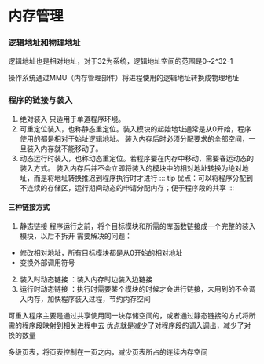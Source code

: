 # 内存管理

### 逻辑地址和物理地址
逻辑地址也是相对地址，对于32为系统，逻辑地址空间的范围是0~2^32-1

操作系统通过MMU（内存管理部件）将进程使用的逻辑地址转换成物理地址
### 程序的链接与装入
1. 绝对装入
   只适用于单道程序环境。
2. 可重定位装入，也称静态重定位。装入模块的起始地址通常是从0开始，程序使用的都是相对于始址逻辑地址。
   装入内存后时必须分配要求的全部空间，一旦装入内存就不能移动了。
3. 动态运行时装入，也称动态重定位。若程序要在内存中移动，需要春运动态的装入方式。
   装入内存后并不会立即将装入的模块中的相对地址转换为绝对地址，而是将地址转换推迟到程序执行时才进行
::: tip
优点：可以将程序分配到不连续的存储区，运行期间动态的申请分配内存；便于程序段的共享
:::

#### 三种链接方式
1. 静态链接
程序运行之前，将个目标模块和所需的库函数链接成一个完整的装入模块，以后不拆开
需要解决的问题： 
- 修改相对地址，所有目标模块都是从0开始的相对地址
- 变换外部调用符号

2. 装入时动态链接 ：装入内存时边装入边链接
3. 运行时动态链接 ：执行时需要某个模块的时候才会进行链接，未用到的不会调入内存，加快程序装入过程，节约内存空间

可重入程序主要是通过共享使用同一块存储空间的，或者通过静态链接的方式将所需的程序段映射到相关进程中去
优点就是减少了对程序段的调入调出，减少了对换的数量

多级页表，将页表控制在一页之内，减少页表所占的连续内存空间